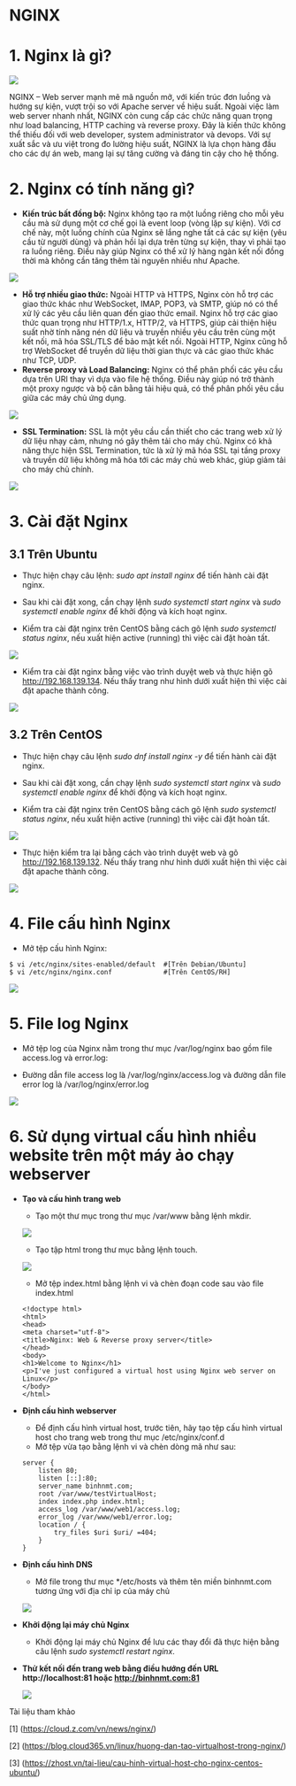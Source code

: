 # NGINX
# 1. Nginx là gì?

![](../imgs/10.png)

NGINX – Web server mạnh mẽ mã nguồn mở, với kiến trúc đơn luồng và hướng sự kiện, vượt trội so với Apache server về hiệu suất. Ngoài việc làm web server nhanh nhất, NGINX còn cung cấp các chức năng quan trọng như load balancing, HTTP caching và reverse proxy. Đây là kiến thức không thể thiếu đối với web developer, system administrator và devops. Với sự xuất sắc và ưu việt trong đo lường hiệu suất, NGINX là lựa chọn hàng đầu cho các dự án web, mang lại sự tăng cường và đáng tin cậy cho hệ thống.
# 2. Nginx có tính năng gì?
- **Kiến trúc bất đồng bộ:** Nginx không tạo ra một luồng riêng cho mỗi yêu cầu mà sử dụng một cơ chế gọi là event loop (vòng lặp sự kiện). Với cơ chế này, một luồng chính của Nginx sẽ lắng nghe tất cả các sự kiện (yêu cầu từ người dùng) và phản hồi lại dựa trên từng sự kiện, thay vì phải tạo ra luồng riêng. Điều này giúp Nginx có thể xử lý hàng ngàn kết nối đồng thời mà không cần tăng thêm tài nguyên nhiều như Apache.

![](../imgs/7.png)

- **Hỗ trợ nhiều giao thức:** Ngoài HTTP và HTTPS, Nginx còn hỗ trợ các giao thức khác như WebSocket, IMAP, POP3, và SMTP, giúp nó có thể xử lý các yêu cầu liên quan đến giao thức email. Nginx hỗ trợ các giao thức quan trọng như HTTP/1.x, HTTP/2, và HTTPS, giúp cải thiện hiệu suất nhờ tính năng nén dữ liệu và truyền nhiều yêu cầu trên cùng một kết nối, mã hóa SSL/TLS để bảo mật kết nối. Ngoài HTTP, Nginx cũng hỗ trợ WebSocket để truyền dữ liệu thời gian thực và các giao thức khác như TCP, UDP.
- **Reverse proxy và Load Balancing:** Nginx có thể phân phối các yêu cầu dựa trên URI thay vì dựa vào file hệ thống. Điều này giúp nó trở thành một proxy ngược và bộ cân bằng tải hiệu quả, có thể phân phối yêu cầu giữa các máy chủ ứng dụng.

![](../imgs/8.png)

- **SSL Termination:** SSL là một yêu cầu cần thiết cho các trang web xử lý dữ liệu nhạy cảm, nhưng nó gây thêm tải cho máy chủ. Nginx có khả năng thực hiện SSL Termination, tức là xử lý mã hóa SSL tại tầng proxy và truyền dữ liệu không mã hóa tới các máy chủ web khác, giúp giảm tải cho máy chủ chính.

![](../imgs/9.png)
# 3. Cài đặt Nginx 
## 3.1 Trên Ubuntu
- Thực hiện chạy câu lệnh: *sudo apt install nginx* để tiến hành cài đặt nginx.

- Sau khi cài đặt xong, cần chạy lệnh *sudo systemctl start nginx* và *sudo systemctl enable nginx* để khởi động và kích hoạt nginx.

- Kiểm tra cài đặt nginx trên CentOS bằng cách gõ lệnh *sudo systemctl status nginx*, nếu xuất hiện active (running) thì việc cài đặt hoàn tất.

![](../imgs/17.png)

- Kiểm tra cài đặt nginx bằng việc vào trình duyệt web và thực hiện gõ http://192.168.139.134. Nếu thấy trang như hình dưới xuất hiện thì việc cài đặt apache thành công.

![](../imgs/28.png)
## 3.2 Trên CentOS
- Thực hiện chạy câu lệnh *sudo dnf install nginx -y* để tiến hành cài đặt nginx.

- Sau khi cài đặt xong, cần chạy lệnh *sudo systemctl start nginx* và *sudo systemctl enable nginx* để khởi động và kích hoạt nginx.

- Kiểm tra cài đặt nginx trên CentOS bằng cách gõ lệnh *sudo systemctl status nginx*, nếu xuất hiện active (running) thì việc cài đặt hoàn tất.

![](../imgs/16.png)

- Thực hiện kiểm tra lại bằng cách vào trình duyệt web và gõ http://192.168.139.132. Nếu thấy trang như hình dưới xuất hiện thì việc cài đặt apache thành công.

![](../imgs/28.png)

# 4. File cấu hình Nginx
- Mở tệp cấu hình Nginx:
```
$ vi /etc/nginx/sites-enabled/default  #[Trên Debian/Ubuntu]
$ vi /etc/nginx/nginx.conf             #[Trên CentOS/RH]
```

![](../imgs/18.png)
# 5. File log Nginx
- Mở tệp log của Nginx nằm trong thư mục /var/log/nginx bao gồm file access.log và error.log:

- Đường dẫn file access log là /var/log/nginx/access.log và đường dẫn file error log là /var/log/nginx/error.log

![](../imgs/32.png)
# 6. Sử dụng virtual cấu hình nhiều website trên một máy ảo chạy webserver
- **Tạo và cấu hình trang web**
  - Tạo một thư mục trong thư mục /var/www bằng lệnh mkdir. 

   ![](../imgs/21.png)

  - Tạo tập html trong thư mục bằng lệnh touch.
  
   ![](../imgs/22.png)

  - Mở tệp index.html bằng lệnh vi và chèn đoạn code sau vào file index.html
  
   ```
   <!doctype html>
  <html>
  <head>
  <meta charset="utf-8">
  <title>Nginx: Web & Reverse proxy server</title>
  </head>
   <body>
   <h1>Welcome to Nginx</h1>
   <p>I've just configured a virtual host using Nginx web server on Linux</p>
  </body>
  </html>
    ```

- **Định cấu hình webserver**
   - Để định cấu hình virtual host, trước tiên, hãy tạo tệp cấu hình virtual host cho trang web trong thư mục /etc/nginx/conf.d
   - Mở tệp vừa tạo bằng lệnh vi và chèn dòng mã như sau:
   
   ```
   server {
       listen 80;
       listen [::]:80;
       server_name binhnmt.com;
       root /var/www/testVirtualHost;
       index index.php index.html;
       access_log /var/www/web1/access.log;
       error_log /var/www/web1/error.log;
       location / {
           try_files $uri $uri/ =404;
       }
   }
   ```

- **Định cấu hình DNS**
    - Mở file trong thư mục */etc/hosts và thêm tên miền binhnmt.com tương ứng với địa chỉ ip của máy chủ

   ![](../imgs/29.png)

- **Khởi động lại máy chủ Nginx**
   - Khởi động lại máy chủ Nginx để lưu các thay đổi đã thực hiện bằng câu lệnh *sudo systemctl restart nginx*.

- **Thử kết nối đến trang web bằng điều hướng đến URL http://localhost:81 hoặc http://binhnmt.com:81**

   ![](../imgs/25.png)

Tài liệu tham khảo

[1] (https://cloud.z.com/vn/news/nginx/)

[2] (https://blog.cloud365.vn/linux/huong-dan-tao-virtualhost-trong-nginx/)

[3] (https://zhost.vn/tai-lieu/cau-hinh-virtual-host-cho-nginx-centos-ubuntu/)
